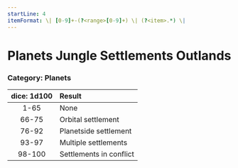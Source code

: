```yaml
---
startLine: 4
itemFormat: \| [0-9]+-(?<range>[0-9]+) \| (?<item>.*) \|
---
```

# Planets Jungle Settlements Outlands
### Category: Planets

| dice: 1d100 | Result |
|:----:|:-------|
| 1-65 | None |
| 66-75 | Orbital settlement |
| 76-92 | Planetside settlement |
| 93-97 | Multiple settlements |
| 98-100 | Settlements in conflict |